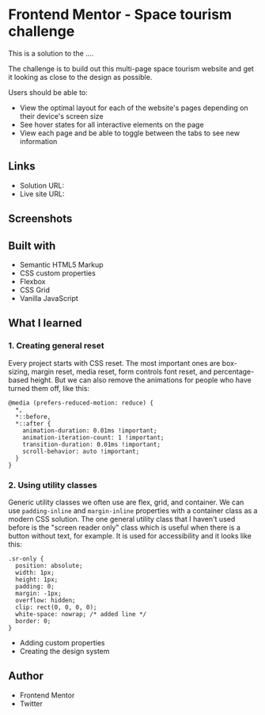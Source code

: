 # Frontend Mentor - Space tourism challenge

This is a solution to the ....

The challenge is to build out this multi-page space tourism website and get it looking as close to the design as possible.

Users should be able to:

- View the optimal layout for each of the website's pages depending on their device's screen size
- See hover states for all interactive elements on the page
- View each page and be able to toggle between the tabs to see new information

## Links

- Solution URL:
- Live site URL:

## Screenshots

## Built with

- Semantic HTML5 Markup
- CSS custom properties
- Flexbox
- CSS Grid
- Vanilla JavaScript

## What I learned

### 1. Creating general reset

Every project starts with CSS reset. The most important ones are box-sizing, margin reset, media reset, form controls font reset, and percentage-based height. But we can also remove the animations for people who have turned them off, like this:

```
@media (prefers-reduced-motion: reduce) {
  *,
  *::before,
  *::after {
    animation-duration: 0.01ms !important;
    animation-iteration-count: 1 !important;
    transition-duration: 0.01ms !important;
    scroll-behavior: auto !important;
  }
}
```

### 2. Using utility classes

Generic utility classes we often use are flex, grid, and container. We can use `padding-inline` and `margin-inline` properties with a container class as a modern CSS solution. The one general utility class that I haven't used before is the "screen reader only" class which is useful when there is a button without text, for example. It is used for accessibility and it looks like this:

```
.sr-only {
  position: absolute;
  width: 1px;
  height: 1px;
  padding: 0;
  margin: -1px;
  overflow: hidden;
  clip: rect(0, 0, 0, 0);
  white-space: nowrap; /* added line */
  border: 0;
}
```

- Adding custom properties
- Creating the design system

## Author

- Frontend Mentor
- Twitter

```

```
